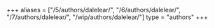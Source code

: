 +++
aliases = ["/5/authors/dalelear/", "/6/authors/dalelear/", "/7/authors/dalelear/", "/wip/authors/dalelear/"]
type = "authors"
+++
